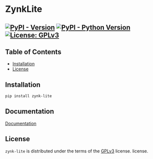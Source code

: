 # ZynkLite

[![PyPI - Version](https://img.shields.io/pypi/v/zynk-lite.svg)](https://pypi.org/project/zynk-lite)
[![PyPI - Python Version](https://img.shields.io/pypi/pyversions/zynk-lite.svg)](https://pypi.org/project/zynk-lite)
[![License: GPLv3](https://img.shields.io/badge/License-GPLv3-blue.svg)](https://www.gnu.org/licenses/gpl-3.0)
-----

## Table of Contents

- [Installation](#installation)
- [License](#license)

## Installation

```bash
pip install zynk-lite
```

## Documentation
[Documentation](https://github.com/Guille-ux/ZynkLite)

## License

`zynk-lite` is distributed under the terms of the [GPLv3](https://spdx.org/licenses/GPL-3.0-or-later.html) license. license.
